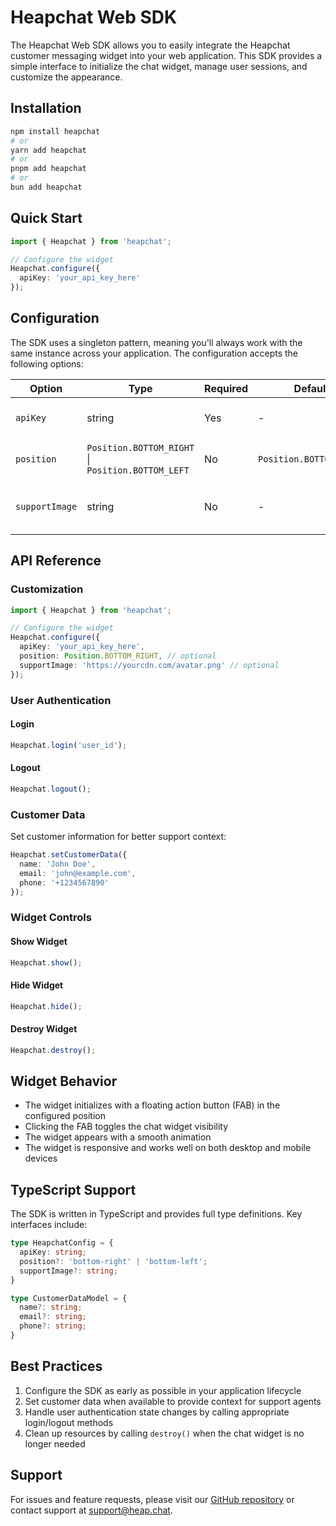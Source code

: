 # Heapchat Web SDK

The Heapchat Web SDK allows you to easily integrate the Heapchat customer messaging widget into your web application. This SDK provides a simple interface to initialize the chat widget, manage user sessions, and customize the appearance.

## Installation

```bash
npm install heapchat
# or
yarn add heapchat
# or
pnpm add heapchat
# or
bun add heapchat
```

## Quick Start

```typescript
import { Heapchat } from 'heapchat';

// Configure the widget
Heapchat.configure({
  apiKey: 'your_api_key_here'
});
```

## Configuration

The SDK uses a singleton pattern, meaning you'll always work with the same instance across your application. The configuration accepts the following options:

| Option | Type | Required | Default | Description |
|--------|------|----------|---------|-------------|
| `apiKey` | string | Yes | - | Your Heapchat API key |
| `position` | `Position.BOTTOM_RIGHT` \| `Position.BOTTOM_LEFT` | No | `Position.BOTTOM_RIGHT` | Position of the chat widget. |
| `supportImage` | string | No | - | Custom support team avatar image URL |

## API Reference

### Customization

```typescript
import { Heapchat } from 'heapchat';

// Configure the widget
Heapchat.configure({
  apiKey: 'your_api_key_here',
  position: Position.BOTTOM_RIGHT, // optional
  supportImage: 'https://yourcdn.com/avatar.png' // optional
});
```

### User Authentication

#### Login
```typescript
Heapchat.login('user_id');
```

#### Logout
```typescript
Heapchat.logout();
```

### Customer Data

Set customer information for better support context:

```typescript
Heapchat.setCustomerData({
  name: 'John Doe',
  email: 'john@example.com',
  phone: '+1234567890'
});
```

### Widget Controls

#### Show Widget
```typescript
Heapchat.show();
```

#### Hide Widget
```typescript
Heapchat.hide();
```

#### Destroy Widget
```typescript
Heapchat.destroy();
```

## Widget Behavior

- The widget initializes with a floating action button (FAB) in the configured position
- Clicking the FAB toggles the chat widget visibility
- The widget appears with a smooth animation
- The widget is responsive and works well on both desktop and mobile devices

## TypeScript Support

The SDK is written in TypeScript and provides full type definitions. Key interfaces include:

```typescript
type HeapchatConfig = {
  apiKey: string;
  position?: 'bottom-right' | 'bottom-left';
  supportImage?: string;
}

type CustomerDataModel = {
  name?: string;
  email?: string;
  phone?: string;
}
```

## Best Practices

1. Configure the SDK as early as possible in your application lifecycle
2. Set customer data when available to provide context for support agents
3. Handle user authentication state changes by calling appropriate login/logout methods
4. Clean up resources by calling `destroy()` when the chat widget is no longer needed

## Support

For issues and feature requests, please visit our [GitHub repository](https://github.com/InspireDevStdio/heapchat_web-sdk) or contact support at support@heap.chat.

